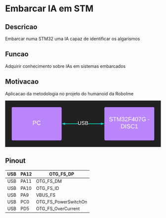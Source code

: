 # Embarcar IA em STM
## Descricao
Embarcar numa STM32 uma IA capaz de identificar os algarismos 

## Funcao
Adquirir conhecimento sobre IAs em sistemas embarcados

## Motivacao
Aplicacao da metodologia no projeto do humanoid da RoboIme

![alt text](https://raw.githubusercontent.com/YuriWit/microcon/main/docs/DiagramaDeBlocosDoHardwere.png)

##  Pinout

| USB | PA12 | OTG_FS_DP            |
|-----|------|----------------------|
| USB | PA11 | OTG_FS_DM            |
| USB | PA10 | OTG_FS_ID            |
| USB | PA9  | VBUS_FS              |
| USB | PC0  | OTG_FS_PowerSwitchOn |
| USB | PD5  | OTG_FS_OverCurrent   |